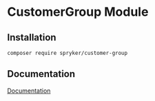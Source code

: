 # CustomerGroup Module

## Installation

```
composer require spryker/customer-group
```

## Documentation

[Documentation](https://spryker.github.io)
